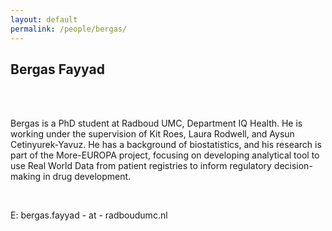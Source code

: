 ```yaml
---
layout: default
permalink: /people/bergas/
---
```


<h2>Bergas Fayyad</h2>

<div class="row">
    <div class="col-8">
        <br>
        <br>
      <p>Bergas is a PhD student at Radboud UMC, Department IQ Health. He is working under the supervision of Kit Roes, Laura Rodwell, and Aysun Cetinyurek-Yavuz. He has a background of biostatistics, and his research is part of the More-EUROPA project, focusing on developing analytical tool to use Real World Data from patient registries to inform regulatory decision-making in drug development.
        </p>
        <br>
        <p>E: bergas.fayyad - at - radboudumc.nl</p>
    </div>

</div>
















